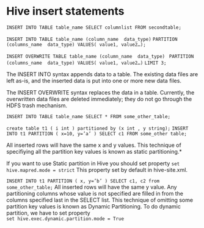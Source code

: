 # Hive insert statements 
```INSERT INTO TABLE table_name SELECT columnlist FROM secondtable;```

   ```INSERT INTO TABLE table_name (column_name  data_type)```
           ```PARTITION (columns_name  data_type) VALUES( value1, value2…);```
           
   ```INSERT OVERWRITE TABLE table_name (column_name  data_type)``` 
          ``` PARTITION (columns_name  data_type) VALUES( value1, value2…)```
             ``` LIMIT 3; ```

The INSERT INTO syntax appends data to a table. The existing data files are left as-is, and the inserted data is put 
  into one or more new data files.
  
The INSERT OVERWRITE syntax replaces the data in a table. Currently, the overwritten data files are deleted immediately; 
 they do not go through the HDFS trash mechanism.

``` INSERT INTO TABLE table_name SELECT * FROM some_other_table; ```
    
``` create table t1 ( i int ) partitioned by (x int , y string); ```
``` INSERT INTO t1 PARTITION ( x=10, y=’a’ ) SELECT c1 FROM some_other table; ```

All inserted rows will have the same x and y values. This technique of specifiying all the partition key values is known as static           partitioning.*

If you want to use Static partition in Hive you should set property 
     ``` set hive.mapred.mode = strict ``` 
     This property set by default in hive-site.xml.

``` INSERT INTO t1 PARTITION ( x, y=’b’ ) SELECT c1, c2 from some_other_table; ```
All inserted rows will have the same y value.
Any partitioning columns whose value is not specified are filled in from the columns specified last in the SELECT list.
This technique of omitting some partition key values is known as Dynamic Partitioning.
To do dynamic partition, we have to set property  
     ``` set hive.exec.dynamic.partition.mode = True ```

